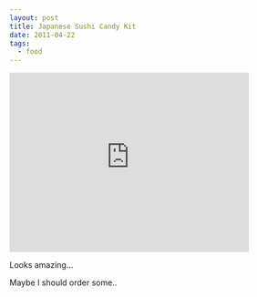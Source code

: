 ```yaml
---
layout: post
title: Japanese Sushi Candy Kit
date: 2011-04-22
tags:
  - food
---
```

<iframe width="420" height="315" src="https://www.youtube.com/embed/Gr-qewC-4gY" frameborder="0" allowfullscreen></iframe>

Looks amazing…

Maybe I should order some..
